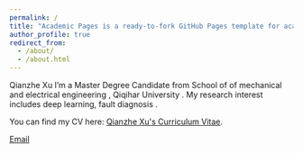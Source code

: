 ```yaml
---
permalink: /
title: "Academic Pages is a ready-to-fork GitHub Pages template for academic personal websites"
author_profile: true
redirect_from: 
  - /about/
  - /about.html
---
```

Qianzhe Xu
I’m a Master Degree Candidate from School of of mechanical and electrical engineering , Qiqihar University . My research interest includes  deep learning, fault diagnosis .


You can find my CV here: [Qianzhe Xu's Curriculum Vitae](../assets/Curriculum_Vitae.pdf).

[Email](xuqianzhe@gmail.com) 


